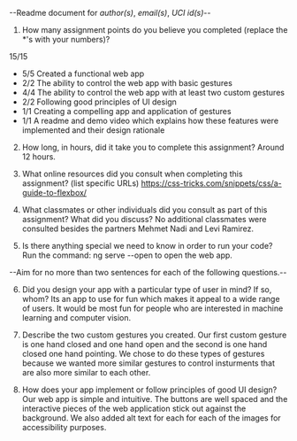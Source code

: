 --Readme document for *author(s)*, *email(s)*, *UCI id(s)*--

1. How many assignment points do you believe you completed (replace the *'s with your numbers)?

15/15
- 5/5 Created a functional web app
- 2/2 The ability to control the web app with basic gestures
- 4/4 The ability to control the web app with at least two custom gestures
- 2/2 Following good principles of UI design
- 1/1 Creating a compelling app and application of gestures
- 1/1 A readme and demo video which explains how these features were implemented and their design rationale

2. How long, in hours, did it take you to complete this assignment?
Around 12 hours.


3. What online resources did you consult when completing this assignment? (list specific URLs)
https://css-tricks.com/snippets/css/a-guide-to-flexbox/


4. What classmates or other individuals did you consult as part of this assignment? What did you discuss?
No additional classmates were consulted besides the partners Mehmet Nadi and Levi Ramirez.


5. Is there anything special we need to know in order to run your code?
Run the command: ng serve --open
to open the web app.


--Aim for no more than two sentences for each of the following questions.--


6. Did you design your app with a particular type of user in mind? If so, whom?
Its an app to use for fun which makes it appeal to a wide range of users. It would be most fun for people who are interested in machine learning and computer vision.

7. Describe the two custom gestures you created.
Our first custom gesture is one hand closed and one hand open and the second is one hand closed one hand pointing. We chose to do these types of gestures because we wanted more similar gestures to control insturments that are also more similar to each other.

8. How does your app implement or follow principles of good UI design?
Our web app is simple and intuitive. The buttons are well spaced and the interactive pieces of the web application stick out against the background. We also added alt text for each for each of the images for accessibility purposes.
